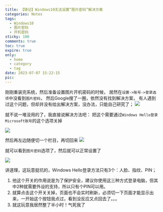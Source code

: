 ```yaml
---
title: 【随记】Windows10无法设置“图片密码”解决方案
categories: Notes
tags:
  - Windows10 
  - 图片密码 
  - 开机密码
sticky: 100
comments: true
toc: true
expire: true
only:
  - home
  - category
  - tag
date: 2023-07-07 15:22:15
pic:
---
```


刚刚重装完系统，然后准备设置图片开机密码的时候，
居然在`设置->账号->登录选项`中没看到`图片密码`，
然后Google搜了一圈，依然没有找到解决方案，
有人遇到过这个问题，但却并没有给出解决方案，没办法，只能自己研究了；
![](https://tva1.sinaimg.cn/large/005PVVAugy1gy5280loqtj30xg0pzk15.jpg)

就不说一堆没用的了，我直接说解决方法吧：
把这个需要通过`Windows Hello登录Microsoft账号`的这个选项关掉

![](https://tva1.sinaimg.cn/large/005PVVAugy1gy528kl384j30fm062q3q.jpg)

然后再左边随便切一个栏目，再切回来
![](https://tva1.sinaimg.cn/large/005PVVAugy1gy5293a8gwj308x0hz0vf.jpg)

就可以看到`图片密码`选项了，然后就可以正常设置了

![](https://tva1.sinaimg.cn/large/005PVVAugy1gy529ezfklj30xf0puth2.jpg)


讲道理，这玩意挺坑的，Windows Hello登录方法只有3个：人脸、指纹、PIN；
1. 他这个开关的作用说是为了保护安全，建议你使用这三种方式登录电脑，但其中2种就需要外设的支持，所以只有个PIN可以用。
2. 就算点击这个开关关掉，页面也不会实时刷新，必须切一下页面才能显示出来，一开始这个按钮我点过，看到没反应又点回去了。。。
3. 就这玩意我居然整了半小时！气死我了